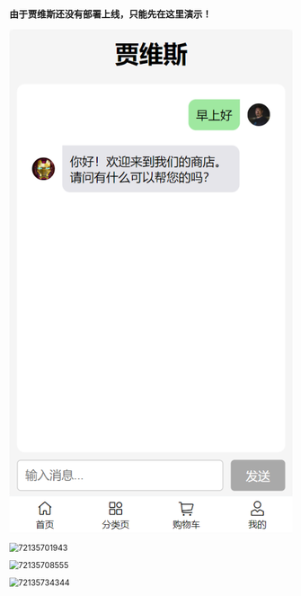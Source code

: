 ### 由于贾维斯还没有部署上线，只能先在这里演示！

![72135693606](src/assets/贾维斯/1.png)

![72135701943](D:\桌面\ahao-shopping-pro\src\assets\贾维斯\2.png)

![72135708555](D:\桌面\ahao-shopping-pro\src\assets\贾维斯\3.png)

![72135734344](D:\桌面\ahao-shopping-pro\src\assets\贾维斯\4.png)
